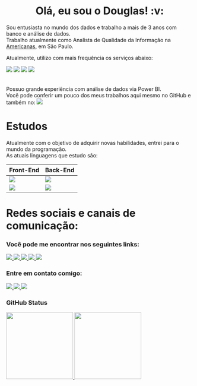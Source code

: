 <h1 align="center">Olá, eu sou o Douglas! :v: </h1>
<div style="display: inline_block">
  
Sou entusiasta no mundo dos dados e trabalho a mais de 3 anos com banco e análise de dados.  
Trabalho atualmente como Analista de Qualidade da Informação na [Americanas](https://www.americanas.com.br/), em São Paulo.  
  
Atualmente, utilizo com mais frequência os serviços abaixo:  
  
<img  src="https://img.shields.io/badge/MySQL-00000F?style=for-the-badge&logo=mysql&logoColor=white" /> 
<img  src="https://img.shields.io/badge/Microsoft_Excel-217346?style=for-the-badge&logo=microsoft-excel&logoColor=white" /> 
<img  src="https://img.shields.io/badge/Microsoft_SQL_Server-CC2927?style=for-the-badge&logo=microsoft-sql-server&logoColor=white" /> 
<img  src="https://img.shields.io/badge/PowerBI-F2C811?style=for-the-badge&logo=Power%20BI&logoColor=white" /> </br>
  </br>
  </br>
 Possuo grande experiência com análise de dados via Power BI.</br>
  Você pode conferir um pouco dos meus trabalhos aqui mesmo no GitHub e também no: <a href="https://www.behance.net/douglasmarquesg" target="_blank"> <img src="https://img.shields.io/badge/Behance-0054F7?style=for-the-badge&logo=behance&logoColor=white" target="_blank"> </a> </br>
   </div>

<div style="display: inline_block">
  <h1>Estudos</h1> 
  
Atualmente com o objetivo de adquirir novas habilidades, entrei para o mundo da programação.  
As atuais linguagens que estudo são:  

 | Front-End| Back-End |
   |---|---|
   | <img  src="https://img.shields.io/badge/HTML5-E34F26?style=for-the-badge&logo=html5&logoColor=white" /> | <img  src="https://img.shields.io/badge/Python-14354C?style=for-the-badge&logo=python&logoColor=white" /> |
<img  src="https://img.shields.io/badge/CSS3-1572B6?style=for-the-badge&logo=css3&logoColor=white" />  | <img  src="https://img.shields.io/badge/JavaScript-323330?style=for-the-badge&logo=javascript&logoColor=F7DF1E" />

 </div>


<div style="display: inline_block">
  <h1>Redes sociais e canais de comunicação:</h1>

### Você pode me encontrar nos seguintes links:
  <a href="https://www.linkedin.com/in/douglas-marques-araujo" target="_blank"> <img src="https://img.shields.io/badge/LinkedIn-0077B5?style=for-the-badge&logo=linkedin&logoColor=white" target="_blank"> </a>
  <a href="https://www.facebook.com/DoougMarques" target="_blank"> <img src="https://img.shields.io/badge/Facebook-1877F2?style=for-the-badge&logo=facebook&logoColor=white" target="_blank"> </a>
  <a href="https://www.instagram.com/dougmaarques" target="_blank"> <img src="https://img.shields.io/badge/Instagram-E4405F?style=for-the-badge&logo=instagram&logoColor=white" target="_blank"> </a>
   <a href="https://pt.stackoverflow.com/users/236930/douglas-marques" target="_blank"> <img src="https://img.shields.io/badge/Stack_Overflow-FE7A16?style=for-the-badge&logo=stack-overflow&logoColor=white" target="_blank"> </a>
   <a href="https://www.behance.net/douglasmarquesg" target="_blank"> <img src="https://img.shields.io/badge/Behance-0054F7?style=for-the-badge&logo=behance&logoColor=white" target="_blank"> </a>
  </div>
  
 
### Entre em contato comigo:  

  <a href="mailto:douglas_marques_araujo@hotmail.com" target="_blank"> <img src="https://img.shields.io/badge/Microsoft_Outlook-0078D4?style=for-the-badge&logo=microsoft-outlook&logoColor=white" target="_blank"> </a>
  <a href="mailto:douglasmarques.adm@gmail.com" target="_blank"> <img src="https://img.shields.io/badge/Gmail-D14836?style=for-the-badge&logo=gmail&logoColor=white" target="_blank"> </a>
  <a href="https://api.whatsapp.com/send?phone=5511982677347" target="_blank"> <img src="https://img.shields.io/badge/WhatsApp-25D366?style=for-the-badge&logo=whatsapp&logoColor=white" target="_blank"> </a>
  
  


### GitHub Status
<div> 
  <a href="https://github.com/dougmaarques">
  <img height="180em" src="https://github-readme-stats.vercel.app/api?username=dougmaarques&show_icons=true&theme=dracula&include_all_commits=true&count_private=true" />
  <img height="180em" src="https://github-readme-stats.vercel.app/api/top-langs/?username=dougmaarques&langs_count=16&theme=dracula"/>
  </div>
